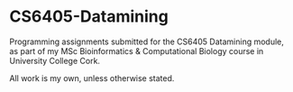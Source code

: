 # CS6405-Datamining
Programming assignments submitted for the CS6405 Datamining module, as part of my MSc Bioinformatics &amp; Computational Biology course in University College Cork.

All work is my own, unless otherwise stated.

